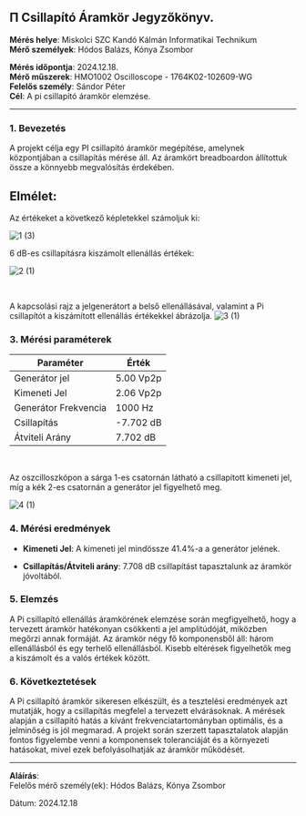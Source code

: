 
## &#928; Csillapító Áramkör Jegyzőkönyv.

**Mérés helye**: Miskolci SZC Kandó Kálmán Informatikai Technikum  
**Mérő személyek**: Hódos Balázs, Kónya Zsombor

**Mérés időpontja**: 2024.12.18.  
**Mérő műszerek**: HMO1002 Oscilloscope - 1764K02-102609-WG  
**Felelős személy**: Sándor Péter  
**Cél**: A pi csillapító áramkör elemzése.

---

### 1. **Bevezetés**

A projekt célja egy PI csillapító áramkör megépítése, amelynek központjában a csillapítás mérése áll. Az áramkört breadboardon állítottuk össze a könnyebb megvalósítás érdekében.

## Elmélet:

Az értékeket a következő képletekkel számoljuk ki:

![1 (3)](https://github.com/user-attachments/assets/f678db84-c319-4f38-966f-072e41745d0c)



6 dB-es csillapításra kiszámolt ellenállás értékek:

![2 (1)](https://github.com/user-attachments/assets/8f23f380-4fd0-48f8-bb7a-c8559c103b36)


<br>

A kapcsolási rajz a jelgenerátort a belső ellenállásával, valamint a Pi csillapítót a kiszámított ellenállás értékekkel ábrázolja.
![3 (1)](https://github.com/user-attachments/assets/d2339106-b518-4fbf-99dc-042e2f212ad6)

</a>


### 3. **Mérési paraméterek**

| Paraméter           | Érték |
|---------------------|-------|
| Generátor jel       | 5.00 Vp2p|
| Kimeneti Jel        | 2.06 Vp2p |
| Generátor Frekvencia| 1000 Hz |
| Csillapítás         | -7.702 dB |
| Átviteli Arány      | 7.702 dB |

<br>

Az oszcilloszkópon a sárga 1-es csatornán látható a csillapított kimeneti jel, míg a kék 2-es csatornán a generátor jel figyelhető meg.

![4 (1)](https://github.com/user-attachments/assets/99d67865-22dc-48b8-9250-1fe33cb08b26)



### 4. **Mérési eredmények**

- **Kimeneti Jel**: A kimeneti jel mindössze 41.4%-a a generátor jelének.
  
- **Csillapítás/Átviteli arány**:  7.708 dB csillapítást tapasztalunk az áramkör jóvoltából.

### 5. **Elemzés**
A Pi csillapító ellenállás áramkörének elemzése során megfigyelhető, hogy a tervezett áramkör hatékonyan csökkenti a jel amplitúdóját, miközben megőrzi annak formáját. Az áramkör négy fő komponensből áll: három ellenállásból és egy terhelő ellenállásból. Kisebb eltérések figyelhetők meg a kiszámolt és a valós értékek között.

### 6. **Következtetések**
A Pi csillapító áramkör sikeresen elkészült, és a tesztelési eredmények azt mutatják, hogy a csillapítás megfelel a tervezett elvárásoknak. A mérések alapján a csillapító hatás a kívánt frekvenciatartományban optimális, és a jelminőség is jól megmarad. A projekt során szerzett tapasztalatok alapján fontos figyelembe venni a komponensek toleranciáját és a környezeti hatásokat, mivel ezek befolyásolhatják az áramkör működését.


---

**Aláírás**:  
Felelős mérő személy(ek): Hódos Balázs, Kónya Zsombor

Dátum: 2024.12.18


